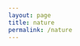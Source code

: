 ```yaml
---
layout: page
title: nature
permalink: /nature
---
```


<div id="galleria"></div>

<script src="https://ajax.googleapis.com/ajax/libs/jquery/2.1.1/jquery.min.js"></script>
<script src="https://maxcdn.bootstrapcdn.com/bootstrap/3.3.7/js/bootstrap.min.js" integrity="sha384-Tc5IQib027qvyjSMfHjOMaLkfuWVxZxUPnCJA7l2mCWNIpG9mGCD8wGNIcPD7Txa"
    crossorigin="anonymous"></script>
<script src="/assets/js/galleria-1.4.2.min.js"></script>

<script>
  var imageLocation = '/assets/photos/nature/';
  var thumbLocation = imageLocation + 'thumb-n/';
  var imagePrefix = 'n';
  
  var data = [];
  var titles = ['2002 Tree 50', '2003 Flagstaff 060', '2003 Flagstaff 147', '2003 Rochester 3172', '2003 Seattle 142', '2004 Ottowa 109', '2005 NewYorkCity 36', '2005 Rochester 100', '2006 Chicago 147', '2011 Birds 11', '2011 Flowers 020', '2011 Flowers 139', '2011 Flowers 209', '2011 Flowers 217', '2011 Flowers 251', '2011 Flowers 268', '2011 Flowers 297', '2011 Flowers 331', '2011 Flowers 344', '2011 Flowers 379', '2011 HopeLn 003', '2011 TrexlerPark 22', '2012 Wescosville 169', '2013 Anchorage 177', '2013 Beijing 1136', '2013 Carmel 386', '2013 Carmel 390', '2013 Carmel 394', '2013 Juneau 564', '2013 LosAngeles 289', '2013 Monterey 233', '2013 PacificGrove 089', '2014 LakeGeorge 87', '2014 LakePlacid 099', '2014 LakePlacid 155', '2014 Orlando 094', '2014 Orlando 116', '2014 StPetersburg 249', '2015 AntelopeCanyon 137', '2015 GrandCanyon 032', '2015 NewYorkCity 0995', '2015 Rochester 196', '2015 SaltLakeCity 014', '2016 BlueBell 14', '2016 TrexlerNaturePreserve 26', '2017 Moon 39', '2017 NewYearsDay 22', '2017 Tree 081', '2017 WestOakLane 021', '2017 WestOakLane 029', '2017 WestOakLane 046', '2017 WestOakLane 072', '2018 Baker 1733', '2018 Baker 1785', '2018 Boulder 2500', '2018 BryceCanyon 1472', '2018 Fallon 1988', '2018 Fallon 1998', '2018 Gardnerville 2082', '2018 Lancaster 0083', '2018 Telluride 2253', '2020 Wayne 053', '2021 KingOfPrussia 131', '2022 Flowers 13', '2022 KeyWest 36', '2022 Reading 25'];

  var totalImages = titles.length;
  var ext = '.webp';

  for (var i = 1; i <= totalImages; i++) {
    data.push({
      image : imageLocation + imagePrefix + i + ext,
      thumb : thumbLocation + imagePrefix + i + ext,
      title: titles[i - 1]
    });
  }

  data.reverse(); // Reverse the order of the photos

  // Load the custom theme
  Galleria.loadTheme('/assets/js/galleria/galleria.portfolio.js');
  // Configure Galleria
  Galleria.configure({
    showInfo: true
  });
  // Initialize Galleria
  Galleria.run('#galleria', {
    dataSource: data
  });
</script>
